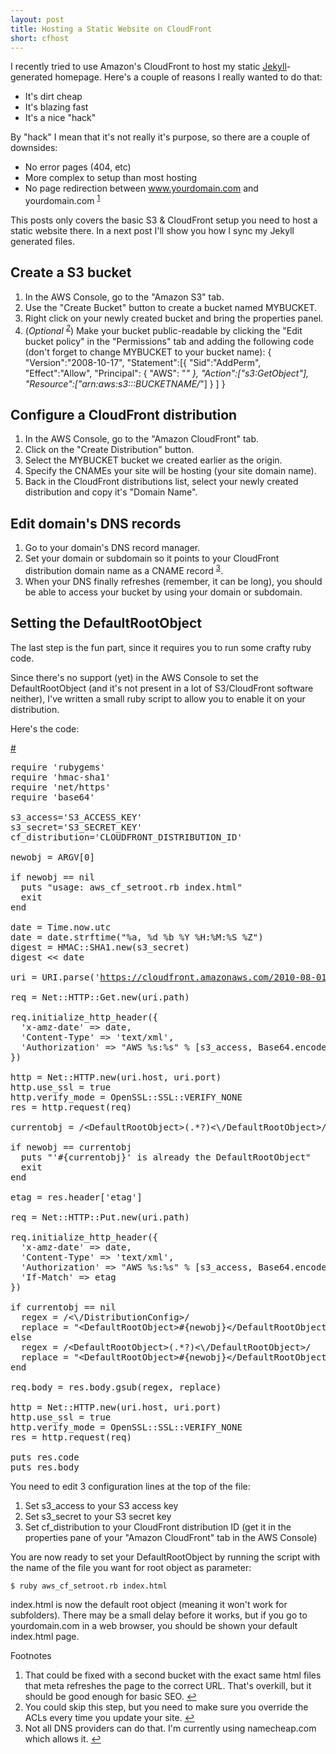 ```yaml
---
layout: post
title: Hosting a Static Website on CloudFront
short: cfhost
---
```


I recently tried to use Amazon's CloudFront to host my static [Jekyll](http://jekyllrb.com)-generated homepage. Here's a couple of reasons I really wanted to do that:

* It's dirt cheap
* It's blazing fast
* It's a nice "hack"

By "hack" I mean that it's not really it's purpose, so there are a couple of downsides:

* No error pages (404, etc)
* More complex to setup than most hosting
* No page redirection between www.yourdomain.com and yourdomain.com <sup id="fn1">[1]</sup>

This posts only covers the basic S3 & CloudFront setup you need to host a static website there. In a next post I'll show you how I sync my Jekyll generated files.

## Create a S3 bucket

1. In the AWS Console, go to the "Amazon S3" tab.
2. Use the "Create Bucket" button to create a bucket named MYBUCKET.
3. Right click on your newly created bucket and bring the properties panel.
4. (*Optional <sup id="fn2">[2]</sup>*) Make your bucket public-readable by clicking the "Edit bucket policy" in the "Permissions" tab and adding the following code (don't forget to change MYBUCKET to your bucket name):
		{
		  "Version":"2008-10-17",
		  "Statement":[{
		    "Sid":"AddPerm",
		    "Effect":"Allow",
		      "Principal": {
		  "AWS": "*"
		      },
		      "Action":["s3:GetObject"],
		      "Resource":["arn:aws:s3:::BUCKETNAME/*"]
		    }
		  ]
		}

## Configure a CloudFront distribution

1. In the AWS Console, go to the "Amazon CloudFront" tab.
2. Click on the "Create Distribution" button.
3. Select the MYBUCKET bucket we created earlier as the origin.
4. Specify the CNAMEs your site will be hosting (your site domain name).
5. Back in the CloudFront distributions list, select your newly created distribution and copy it's "Domain Name".

## Edit domain's DNS records

1. Go to your domain's DNS record manager.
2. Set your domain or subdomain so it points to your CloudFront distribution domain name as a CNAME record <sup id="fn3">[3]</sup>.
3. When your DNS finally refreshes (remember, it can be long), you should be able to access your bucket by using your domain or subdomain.

## Setting the DefaultRootObject

The last step is the fun part, since it requires you to run some crafty ruby code.

Since there's no support (yet) in the AWS Console to set the DefaultRootObject (and it's not present in a lot of S3/CloudFront software neither), I've written a small ruby script to allow you to enable it on your distribution.

Here's the code:

<p><a class="src" href="https://gist.github.com/591196">#</a></p>

<pre>
<span class="PreProc">require</span> <span class="Special">'</span><span class="String">rubygems</span><span class="Special">'</span>
<span class="PreProc">require</span> <span class="Special">'</span><span class="String">hmac-sha1</span><span class="Special">'</span>
<span class="PreProc">require</span> <span class="Special">'</span><span class="String">net/https</span><span class="Special">'</span>
<span class="PreProc">require</span> <span class="Special">'</span><span class="String">base64</span><span class="Special">'</span>

s3_access=<span class="Special">'</span><span class="String">S3_ACCESS_KEY</span><span class="Special">'</span>
s3_secret=<span class="Special">'</span><span class="String">S3_SECRET_KEY</span><span class="Special">'</span>
cf_distribution=<span class="Special">'</span><span class="String">CLOUDFRONT_DISTRIBUTION_ID</span><span class="Special">'</span>

newobj = <span class="Identifier">ARGV</span>[<span class="Constant">0</span>]

<span class="Statement">if</span> newobj == <span class="Constant">nil</span>
  puts <span class="Special">&quot;</span><span class="String">usage: aws_cf_setroot.rb index.html</span><span class="Special">&quot;</span>
  <span class="Statement">exit</span>
<span class="Statement">end</span>

date = <span class="Type">Time</span>.now.utc
date = date.strftime(<span class="Special">&quot;</span><span class="String">%a, %d %b %Y %H:%M:%S %Z</span><span class="Special">&quot;</span>)
digest = <span class="Type">HMAC</span>::<span class="Type">SHA1</span>.new(s3_secret)
digest &lt;&lt; date

uri = <span class="Type">URI</span>.parse(<span class="Special">'</span><span class="String"><a href="https://cloudfront.amazonaws.com/2010-08-01/distribution/">https://cloudfront.amazonaws.com/2010-08-01/distribution/</a></span><span class="Special">'</span> + cf_distribution + <span class="Special">'</span><span class="String">/config</span><span class="Special">'</span>)

req = <span class="Type">Net</span>::<span class="Type">HTTP</span>::<span class="Type">Get</span>.new(uri.path)

req.initialize_http_header({
  <span class="Special">'</span><span class="String">x-amz-date</span><span class="Special">'</span> =&gt; date,
  <span class="Special">'</span><span class="String">Content-Type</span><span class="Special">'</span> =&gt; <span class="Special">'</span><span class="String">text/xml</span><span class="Special">'</span>,
  <span class="Special">'</span><span class="String">Authorization</span><span class="Special">'</span> =&gt; <span class="Special">&quot;</span><span class="String">AWS %s:%s</span><span class="Special">&quot;</span> % [s3_access, <span class="Type">Base64</span>.encode64(digest.digest)]
})

http = <span class="Type">Net</span>::<span class="Type">HTTP</span>.new(uri.host, uri.port)
http.use_ssl = <span class="Boolean">true</span>
http.verify_mode = <span class="Type">OpenSSL</span>::<span class="Type">SSL</span>::<span class="Type">VERIFY_NONE</span>
res = http.request(req)

currentobj = <span class="Special">/</span><span class="String">&lt;DefaultRootObject&gt;</span><span class="Special">(</span><span class="Special">.</span><span class="Special">*?</span><span class="Special">)</span><span class="String">&lt;</span><span class="Special">\/</span><span class="String">DefaultRootObject&gt;</span><span class="Special">/</span>.match(res.body)[<span class="Constant">1</span>]

<span class="Statement">if</span> newobj == currentobj
  puts <span class="Special">&quot;</span><span class="String">'</span><span class="Special">#{</span>currentobj<span class="Special">}</span><span class="String">' is already the DefaultRootObject</span><span class="Special">&quot;</span>
  <span class="Statement">exit</span>
<span class="Statement">end</span>

etag = res.header[<span class="Special">'</span><span class="String">etag</span><span class="Special">'</span>]

req = <span class="Type">Net</span>::<span class="Type">HTTP</span>::<span class="Type">Put</span>.new(uri.path)

req.initialize_http_header({
  <span class="Special">'</span><span class="String">x-amz-date</span><span class="Special">'</span> =&gt; date,
  <span class="Special">'</span><span class="String">Content-Type</span><span class="Special">'</span> =&gt; <span class="Special">'</span><span class="String">text/xml</span><span class="Special">'</span>,
  <span class="Special">'</span><span class="String">Authorization</span><span class="Special">'</span> =&gt; <span class="Special">&quot;</span><span class="String">AWS %s:%s</span><span class="Special">&quot;</span> % [s3_access, <span class="Type">Base64</span>.encode64(digest.digest)],
  <span class="Special">'</span><span class="String">If-Match</span><span class="Special">'</span> =&gt; etag
})

<span class="Statement">if</span> currentobj == <span class="Constant">nil</span>
  regex = <span class="Special">/</span><span class="String">&lt;</span><span class="Special">\/</span><span class="String">DistributionConfig&gt;</span><span class="Special">/</span>
  replace = <span class="Special">&quot;</span><span class="String">&lt;DefaultRootObject&gt;</span><span class="Special">#{</span>newobj<span class="Special">}</span><span class="String">&lt;/DefaultRootObject&gt;&lt;/DistributionConfig&gt;</span><span class="Special">&quot;</span>
<span class="Statement">else</span>
  regex = <span class="Special">/</span><span class="String">&lt;DefaultRootObject&gt;</span><span class="Special">(</span><span class="Special">.</span><span class="Special">*?</span><span class="Special">)</span><span class="String">&lt;</span><span class="Special">\/</span><span class="String">DefaultRootObject&gt;</span><span class="Special">/</span>
  replace = <span class="Special">&quot;</span><span class="String">&lt;DefaultRootObject&gt;</span><span class="Special">#{</span>newobj<span class="Special">}</span><span class="String">&lt;/DefaultRootObject&gt;</span><span class="Special">&quot;</span>
<span class="Statement">end</span>

req.body = res.body.gsub(regex, replace)

http = <span class="Type">Net</span>::<span class="Type">HTTP</span>.new(uri.host, uri.port)
http.use_ssl = <span class="Boolean">true</span>
http.verify_mode = <span class="Type">OpenSSL</span>::<span class="Type">SSL</span>::<span class="Type">VERIFY_NONE</span>
res = http.request(req)

puts res.code
puts res.body
</pre>

You need to edit 3 configuration lines at the top of the file:

1. Set s3\_access to your S3 access key
2. Set s3\_secret to your S3 secret key
3. Set cf\_distribution to your CloudFront distribution ID (get it in the properties pane of your "Amazon CloudFront" tab in the AWS Console)

You are now ready to set your DefaultRootObject by running the script with the name of the file you want for root object as parameter:

	$ ruby aws_cf_setroot.rb index.html

index.html is now the default root object (meaning it won't work for subfolders). There may be a small delay before it works, but if you go to yourdomain.com in a web browser, you should be shown your default index.html page.


<div class="footnotes">
<p>Footnotes</p>
<ol>
<li id="ffn1">That could be fixed with a second bucket with the exact same html files that meta refreshes the page to the correct URL. That's overkill, but it should be good enough for basic SEO. <a href="#fn1" title="Jump back to footnote 1 in the text.">&#8617;</a></li>
<li id="ffn2">You could skip this step, but you need to make sure you override the ACLs every time you update your site. <a href="#fn2" title="Jump back to footnote 2 in the text.">&#8617;</a></li>
<li id="ffn3">Not all DNS providers can do that. I'm currently using namecheap.com which allows it. <a href="#fn3" title="Jump back to footnote 3 in the text.">&#8617;</a></li>
</ol>
</div>

[1]: #ffn1
[2]: #ffn2
[3]: #ffn3
